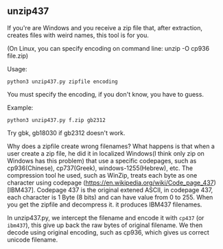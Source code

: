 ## unzip437

If you're are Windows and you receive a zip file that, after extraction, creates files with weird names, this tool is for you.

(On Linux, you can specify encoding on command line: unzip -O cp936 file.zip)

Usage:

    python3 unzip437.py zipfile encoding

You must specify the encoding, if you don't know, you have to guess.

Example:

    python3 unzip437.py f.zip gb2312   

Try gbk, gb18030 if gb2312 doesn't work.

Why does a zipfile create wrong filenames?  What happens is that when a user create a zip file, he did it in localized Windows(I think only zip on Windows has this problem) that use a specific codepages, such as cp936(Chinese), cp737(Greek), windows-1255(Hebrew), etc.  The compression tool he used, such as WinZip, treats each byte as one character using codepage (https://en.wikipedia.org/wiki/Code_page_437)[IBM437]. Codepage 437 is the original extened ASCII, in codepage 437, each character is 1 Byte (8 bits) and can have value from 0 to 255.  When you get the zipfile and decompress it. it produces IBM437 filenames.

In unzip437.py, we intercept the filename and encode it with `cp437` (or `ibm437`), this give up back the raw bytes of original filename.  We then decode using original encoding, such as cp936, which gives us correct unicode filename.

